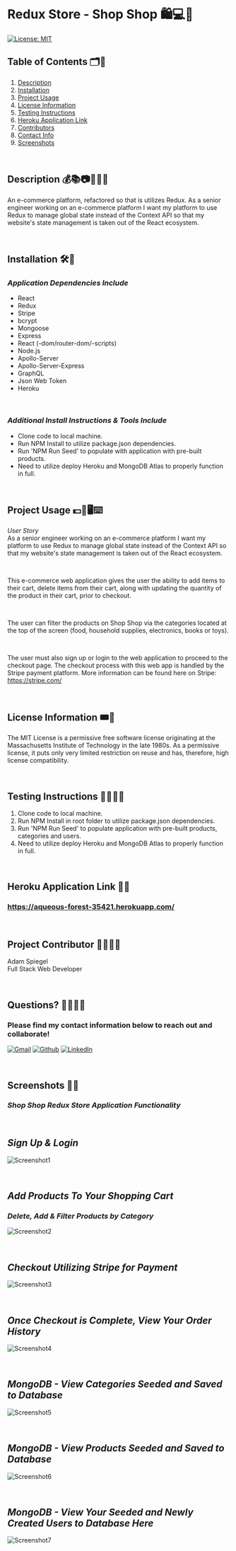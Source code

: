# Redux Store - Shop Shop 🛍️💻👜

[![License: MIT](https://img.shields.io/badge/License-MIT-yellow.svg)](https://opensource.org/licenses/MIT)

## Table of Contents 🗂️📂

1.  [Description](#Description)
2.  [Installation](#Installation)
3.  [Project Usage](#Project-Usage)
4.  [License Information](#License-Information)
5.  [Testing Instructions](#Testing-Instructions)
6.  [Heroku Application Link](#Heroku-Application-Link)
7.  [Contributors](##Project-Contributors)
8.  [Contact Info](#Questions)
9.  [Screenshots](#Screenshots)

<br>

## Description 💰📚📷🧼🧻🧸

An e-commerce platform, refactored so that is utilizes Redux. As a senior engineer working on an e-commerce platform I want my platform to use Redux to manage global state instead of the Context API so that my website's state management is taken out of the React ecosystem.

<br>

## Installation 🛠️🧰

### _Application Dependencies Include_

- React
- Redux
- Stripe
- bcrypt
- Mongoose
- Express
- React (-dom/router-dom/-scripts)
- Node.js
- Apollo-Server
- Apollo-Server-Express
- GraphQL
- Json Web Token
- Heroku

<br>

### _Additional Install Instructions & Tools Include_

- Clone code to local machine.
- Run NPM Install to utilize package.json dependencies.
- Run 'NPM Run Seed' to populate with application with pre-built products.
- Need to utilize deploy Heroku and MongoDB Atlas to properly function in full.

<br>

## Project Usage 💵🛒🖥️⌨️

_User Story_<br>
As a senior engineer working on an e-commerce platform I want my platform to use Redux to manage global state instead of the Context API so that my website's state management is taken out of the React ecosystem.

<br>

This e-commerce web application gives the user the ability to add items to their cart, delete items from their cart, along with updating the quantity of the product in their cart, prior to checkout.

<br>

The user can filter the products on Shop Shop via the categories located at the top of the screen (food, household supplies, electronics, books or toys).

<br>

The user must also sign up or login to the web application to proceed to the checkout page. The checkout process with this web app is handled by the Stripe payment platform. More information can be found here on Stripe: https://stripe.com/

<br>

## License Information 🎟️📑

The MIT License is a permissive free software license originating at the Massachusetts Institute of Technology in the late 1980s. As a permissive license, it puts only very limited restriction on reuse and has, therefore, high license compatibility.

<br>

## Testing Instructions 🧪👨‍🔬🧬

1. Clone code to local machine.
2. Run NPM Install in root folder to utilize package.json dependencies.
3. Run 'NPM Run Seed' to populate application with pre-built products, categories and users.
4. Need to utilize deploy Heroku and MongoDB Atlas to properly function in full.

<br>

## Heroku Application Link 🔗✅

### **https://aqueous-forest-35421.herokuapp.com/**

<br>

## Project Contributor 👨‍💻👨‍🏫

Adam Spiegel<br>
Full Stack Web Developer

<br>

## Questions? 🙋‍♂️🙋‍♀️

### Please find my contact information below to reach out and collaborate!

[![Gmail](https://img.shields.io/badge/Gmail-D14836?style=for-the-badge&logo=gmail&logoColor=white)](mailto:AdamSpiegel23@gmail.com) [![Github](https://img.shields.io/badge/GitHub-100000?style=for-the-badge&logo=github&logoColor=white)](https://github.com/AdamSpiegel) [![LinkedIn](https://img.shields.io/badge/linkedin-%230077B5.svg?style=for-the-badge&logo=linkedin&logoColor=white)](https://www.linkedin.com/in/adam-spiegel-3086687/)

<br>

## Screenshots 📸💾

### _Shop Shop Redux Store Application Functionality_

<br>

## _Sign Up & Login_

![Screenshot1](./images/Screenshot1.png)

<br>

## _Add Products To Your Shopping Cart_

### _Delete, Add & Filter Products by Category_

![Screenshot2](./images/Screenshot2.png)

<br>

## _Checkout Utilizing Stripe for Payment_

![Screenshot3](./images/Screenshot3.png)

<br>

## _Once Checkout is Complete, View Your Order History_

![Screenshot4](./images/Screenshot4.png)

<br>

## _MongoDB - View Categories Seeded and Saved to Database_

![Screenshot5](./images/Screenshot5.png)

<br>

## _MongoDB - View Products Seeded and Saved to Database_

![Screenshot6](./images/Screenshot6.png)

<br>

## _MongoDB - View Your Seeded and Newly Created Users to Database Here_

![Screenshot7](./images/Screenshot7.png)
